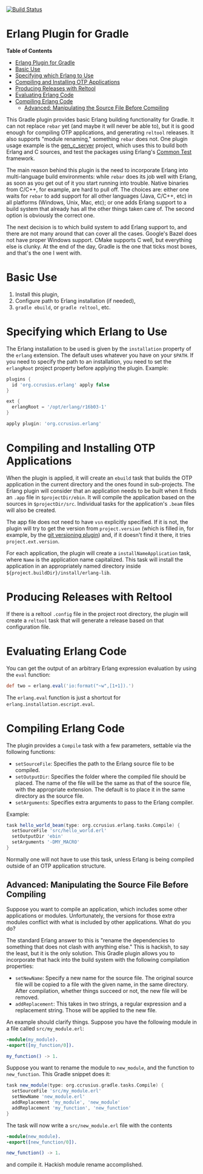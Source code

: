 [![Build Status](https://travis-ci.org/ccrusius/gradle-erlang-plugin.svg?branch=master)](https://travis-ci.org/ccrusius/gradle-erlang-plugin)

# Erlang Plugin for Gradle

<!-- markdown-toc start - Don't edit this section. Run M-x markdown-toc-generate-toc again -->
**Table of Contents**

- [Erlang Plugin for Gradle](#erlang-plugin-for-gradle)
- [Basic Use](#basic-use)
- [Specifying which Erlang to Use](#specifying-which-erlang-to-use)
- [Compiling and Installing OTP Applications](#compiling-and-installing-otp-applications)
- [Producing Releases with Reltool](#producing-releases-with-reltool)
- [Evaluating Erlang Code](#evaluating-erlang-code)
- [Compiling Erlang Code](#compiling-erlang-code)
    - [Advanced: Manipulating the Source File Before Compiling](#advanced-manipulating-the-source-file-before-compiling)

<!-- markdown-toc end -->

This Gradle plugin provides basic Erlang building functionality for
Gradle. It can not replace `rebar` yet (and maybe it will never be
able to), but it is good enough for compiling OTP applications, and
generating `reltool` releases. It also supports "module renaming,"
something `rebar` does not. One plugin usage example is the
[gen_c_server](https://github.com/ccrusius/gen_c_server) project,
which uses this to build both Erlang and C sources, and test the
packages using Erlang's
[Common Test](http://erlang.org/doc/man/ct.html) framework.

The main reason behind this plugin is the need to incorporate Erlang
into multi-language build environments: while `rebar` does its job
well with Erlang, as soon as you get out of it you start running into
trouble. Native binaries from C/C++, for example, are hard to pull
off. The choices are: either one waits for `rebar` to add support for
all other languages (Java, C/C++, etc) in all platforms (Windows,
Unix, Mac, etc); or one adds Erlang support to a build system that
already has all the other things taken care of. The second option is
obviously the correct one.

The next decision is to which build system to add Erlang support to,
and there are not many around that can cover all the cases. Google's
Bazel does not have proper Windows support. CMake supports C well,
but everything else is clunky. At the end of the day, Gradle is the
one that ticks most boxes, and that's the one I went with.

# Basic Use

1. Install this plugin,
2. Configure path to Erlang installation (if needed),
3. `gradle ebuild`, or `gradle reltool`, etc.

# Specifying which Erlang to Use

The Erlang installation to be used is given by the `installation`
property of the `erlang` extension. The default uses whatever you have
on your `$PATH`. If you need to specify the path to an installation,
you need to set the `erlangRoot` project property before applying the
plugin. Example:
```groovy
plugins {
  id 'org.ccrusius.erlang' apply false
}

ext {
  erlangRoot = '/opt/erlang/r16b03-1'
}

apply plugin: 'org.ccrusius.erlang'
```

# Compiling and Installing OTP Applications

When the plugin is applied, it will create an `ebuild` task that
builds the OTP application in the current directory and the ones found
in sub-projects. The Erlang plugin will consider that an application
needs to be built when it finds an `.app` file in
`$projectDir/ebin`. It will compile the application based on
the sources in `$projectDir/src`. Individual tasks for the application's `.beam`
files will also be created.

The app file does not need to have `vsn` explicitly specified. If it
is not, the plugin will try to get the version from `project.version`
(which is filled in, for example, by the
[git versioning plugin](https://plugins.gradle.org/plugin/com.zoltu.git-versioning))
and, if it doesn't find it there, it tries `project.ext.version`.

For each application, the plugin will create a
`installNameApplication` task, where `Name` is the application name
capitalized. This task will install the application in an
appropriately named directory inside
`${project.buildDir}/install/erlang-lib`.

# Producing Releases with Reltool

If there is a reltool `.config` file in the project root directory,
the plugin will create a `reltool` task that will generate a release
based on that configuration file.

# Evaluating Erlang Code

You can get the output of an arbitrary Erlang expression evaluation by
using the `eval` function:
```groovy
def two = erlang.eval('io:format("~w",[1+1]).')
```
The `erlang.eval` function is just a shortcut for
`erlang.installation.escript.eval`.

# Compiling Erlang Code

The plugin provides a `Compile` task with a few parameters, settable via
the following functions:

* `setSourceFile`: Specifies the path to the Erlang source file to be
  compiled.
* `setOutputDir`: Specifies the folder where the compiled file should
  be placed. The name of the file will be the same as that of the
  source file, with the appropriate extension. The default is to place
  it in the same directory as the source file.
* `setArguments`: Specifies extra arguments to pass to the Erlang
  compiler.

Example:
```groovy
task hello_world_beam(type: org.ccrusius.erlang.tasks.Compile) {
  setSourceFile 'src/hello_world.erl'
  setOutputDir 'ebin'
  setArguments '-DMY_MACRO'
}
```

Normally one will not have to use this task, unless Erlang is being
compiled outside of an OTP application structure.

## Advanced: Manipulating the Source File Before Compiling

Suppose you want to compile an application, which includes some other
applications or modules. Unfortunately, the versions for those extra
modules conflict with what is included by other applications. What do
you do?

The standard Erlang answer to this is "rename the dependencies to
something that does not clash with anything else." This is hackish, to
say the least, but it is the only solution. This Gradle plugin allows
you to incorporate that hack into the build system with the following
compilation properties:

* `setNewName`: Specify a new name for the source file. The original
  source file will be copied to a file with the given name, in the
  same directory. After compilation, whether things succeed or not,
  the new file will be removed.
* `addReplacement`: This takes in two strings, a regular expression
  and a replacement string. Those will be applied to the new file.

An example should clarify things. Suppose you have the following
module in a file called `src/my_module.erl`:
```erlang
-module(my_module).
-export([my_function/0]).

my_function() -> 1.
```
Suppose you want to rename the module to `new_module`, and the
function to `new_function`. This Gradle snippet does it:
```groovy
task new_module(type: org.ccrusius.gradle.tasks.Compile) {
  setSourceFile 'src/my_module.erl'
  setNewName 'new_module.erl'
  addReplacement 'my_module', 'new_module'
  addReplacement 'my_function', 'new_function'
}
```
The task will now write a `src/new_module.erl` file with the contents
```erlang
-module(new_module).
-export([new_function/0]).

new_function() -> 1.
```
and compile it. Hackish module rename accomplished.
